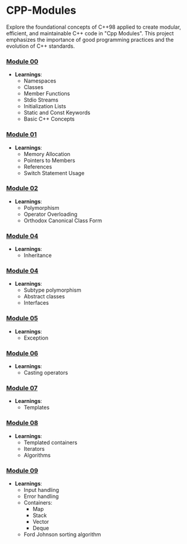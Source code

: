 # CPP-Modules
Explore the foundational concepts of C++98 applied to create modular, efficient, and maintainable C++ code in "Cpp Modules". This project emphasizes the importance of good programming practices and the evolution of C++ standards.

### [Module 00](https://github.com/windchaser-surf/cpp-modules/tree/main/CPP00)

- **Learnings**:
  - Namespaces
  - Classes
  - Member Functions
  - Stdio Streams
  - Initialization Lists
  - Static and Const Keywords
  - Basic C++ Concepts


### [Module 01](https://github.com/windchaser-surf/cpp-modules/tree/main/CPP01)

- **Learnings**:
  - Memory Allocation
  - Pointers to Members
  - References
  - Switch Statement Usage


### [Module 02](https://github.com/windchaser-surf/cpp-modules/tree/main/CPP02)

- **Learnings**:
  - Polymorphism
  - Operator Overloading
  - Orthodox Canonical Class Form


### [Module 04](https://github.com/windchaser-surf/cpp-modules/tree/main/CPP04)

- **Learnings**:
  -  Inheritance

### [Module 04](https:github.com/windchaser-surf/cpp-modules/tree/main/CPP04)

- **Learnings**:
  - Subtype polymorphism
  - Abstract classes
  - Interfaces


 ### [Module 05](https:github.com/windchaser-surf/cpp-modules/tree/main/CPP05)

- **Learnings**:
  - Exception
 

 ### [Module 06](https:github.com/windchaser-surf/cpp-modules/tree/main/CPP06)

- **Learnings**:
  - Casting operators


### [Module 07](https:github.com/windchaser-surf/cpp-modules/tree/main/CPP07)

- **Learnings**:
  - Templates
 
  
### [Module 08](https:github.com/windchaser-surf/cpp-modules/tree/main/CPP08)

- **Learnings**:
  - Templated containers
  - Iterators
  - Algorithms


### [Module 09](https:github.com/windchaser-surf/cpp-modules/tree/main/CPP09)

- **Learnings**:
  - Input handling
  - Error handling
  - Containers:
    - Map
    - Stack
    - Vector
    - Deque
  - Ford Johnson sorting algorithm
